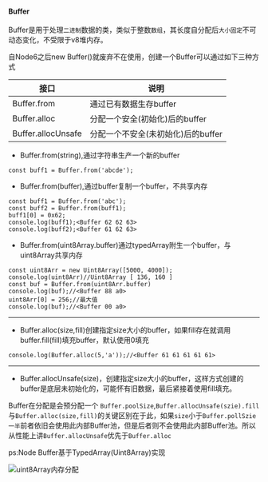 #### Buffer

Buffer是用于处理`二进制`数据的类，类似于整数`数组`，其长度自分配后`大小固定`不可动态变化，不受限于v8堆内存。

自Node6之后new Buffer()就废弃不在使用，创建一个Buffer可以通过如下三种方式

| 接口          | 说明           |
|---------------|---------------|
| Buffer.from        | 通过已有数据生存buffer           |
| Buffer.alloc        | 分配一个安全(初始化)后的buffer           |
| Buffer.allocUnsafe        | 分配一个不安全(未初始化)后的buffer           |


* Buffer.from(string),通过字符串生产一个新的buffer

```
const buff1 = Buffer.from('abcde');
```
 * Buffer.from(buffer),通过buffer复制一个buffer，不共享内存

```
const buff1 = Buffer.from('abc');
const buff2 = Buffer.from(buff1);
buff1[0] = 0x62;
console.log(buff1);<Buffer 62 62 63>
console.log(buff2);<Buffer 61 62 63>
```

* Buffer.from(uint8Array.buffer)通过typedArray附生一个buffer，与uint8Array共享内存

```
const uint8Arr = new Uint8Array([5000, 4000]);
console.log(uint8Arr)//Uint8Array [ 136, 160 ]
const buf = Buffer.from(uint8Arr.buffer)
console.log(buf);//<Buffer 88 a0>
uint8Arr[0] = 256;//最大值
console.log(buf);//<Buffer 00 a0>
```

***

* Buffer.alloc(size,fill)创建指定size大小的buffer，如果fill存在就调用buffer.fill(fill)填充buffer，默认使用0填充

```
console.log(Buffer.alloc(5,'a'));//<Buffer 61 61 61 61 61>
```

***

* Buffer.allocUnsafe(size)，创建指定size大小的buffer，这样方式创建的buffer是底层未初始化的，可能怀有旧数据，最后紧接着使用fill填充。

Buffer在分配是会预分配一个	`Buffer.poolSize`,`Buffer.allocUnsafe(szie).fill`与`Buffer.alloc(size,fill)`的关键区别在于此，如果`size`小于`Buffer.pollSzie一半`前者依旧会使用此内部Buffer池，但是后者则不会使用此内部Buffer池。所以从性能上讲`Buffer.allocUnsafe`优先于`Buffer.alloc`


ps:Node Buffer基于TypedArray(Uint8Array)实现

![uint8Array内存分配]()